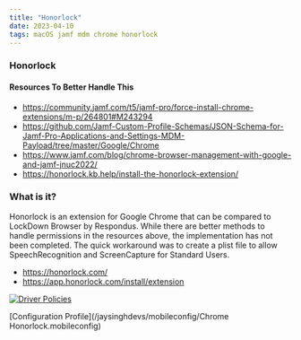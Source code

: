 ```yaml
---
title: "Honorlock"
date: 2023-04-10
tags: macOS jamf mdm chrome honorlock
---
```


### Honorlock
#### Resources To Better Handle This
- https://community.jamf.com/t5/jamf-pro/force-install-chrome-extensions/m-p/264801#M243294
- https://github.com/Jamf-Custom-Profile-Schemas/JSON-Schema-for-Jamf-Pro-Applications-and-Settings-MDM-Payload/tree/master/Google/Chrome
- https://www.jamf.com/blog/chrome-browser-management-with-google-and-jamf-jnuc2022/
- https://honorlock.kb.help/install-the-honorlock-extension/

### What is it?
Honorlock is an extension for Google Chrome that can be compared to LockDown Browser by Respondus. While there are better methods to handle permissions in the resources above, the implementation has not been completed. The quick workaround was to create a plist file to allow SpeechRecognition and ScreenCapture for Standard Users.
 - https://honorlock.com/
 - https://app.honorlock.com/install/extension
 
[![Driver Policies](/jaysinghdevs/images/policies_cat_browsers_honorlock.png)](https://gsinghjay.github.io/jaysinghdevs/images/policies_cat_browsers_honorlock.png)

[Configuration Profile](/jaysinghdevs/mobileconfig/Chrome Honorlock.mobileconfig)

